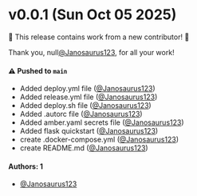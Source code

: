 # v0.0.1 (Sun Oct 05 2025)

:tada: This release contains work from a new contributor! :tada:

Thank you, null[@Janosaurus123](https://github.com/Janosaurus123), for all your work!

#### ⚠️ Pushed to `main`

- Added deploy.yml file ([@Janosaurus123](https://github.com/Janosaurus123))
- Added release.yml file ([@Janosaurus123](https://github.com/Janosaurus123))
- Added deploy.sh file ([@Janosaurus123](https://github.com/Janosaurus123))
- Added .autorc file ([@Janosaurus123](https://github.com/Janosaurus123))
- Added amber.yaml secrets file ([@Janosaurus123](https://github.com/Janosaurus123))
- Added flask quickstart ([@Janosaurus123](https://github.com/Janosaurus123))
- create .docker-compose.yml ([@Janosaurus123](https://github.com/Janosaurus123))
- create README.md ([@Janosaurus123](https://github.com/Janosaurus123))

#### Authors: 1

- [@Janosaurus123](https://github.com/Janosaurus123)
